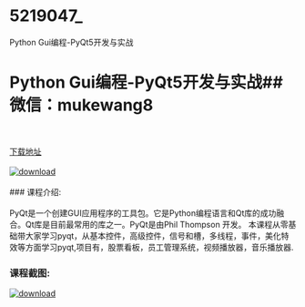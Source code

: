 # 5219047_
Python Gui编程-PyQt5开发与实战
# Python Gui编程-PyQt5开发与实战## 微信：mukewang8
<br/></br>[下载地址](http://www.36tz.cn/article/5219047 "下载地址")
<br/></br>[![download](http://36tz.cn/muke_img/2021_03_1-69-300x149.png "下载地址")](http://www.36tz.cn/article/5219047 "下载地址")
<br/></br>### 课程介绍:<br/></br>PyQt是一个创建GUI应用程序的工具包。它是Python编程语言和Qt库的成功融合。Qt库是目前最常用的库之一。PyQt是由Phil Thompson 开发。
本课程从零基础带大家学习pyqt，从基本控件，高级控件，信号和槽，多线程，事件，美化特效等方面学习pyqt,项目有，股票看板，员工管理系统，视频播放器，音乐播放器.

### 课程截图:
[![download](http://36tz.cn/muke_img/2021_03_2-67.png "下载地址")](http://www.36tz.cn/article/5219047 "下载地址")
